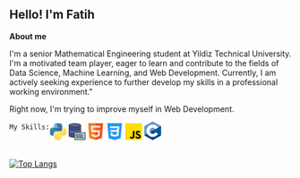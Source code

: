 <h2>Hello! I'm Fatih</h2>

<b> About me </b>
<p>
    I'm a senior Mathematical Engineering student at Yildiz Technical University.
    I'm a motivated team player, eager to learn and contribute to the fields of Data Science, Machine Learning, and Web Development.
    Currently, I am actively seeking experience to further develop my skills in a professional working environment."
</p>

<p> Right now, I'm trying to improve myself in Web Development.</p>
<div style="display:flex;">
    <div>
        <code>My Skills:</code>
    </div>
    <div>
        <img src="images/python.png" alt="python" width=30px>
        <img src="images/sql.png" alt="sql" width=30px>
        <img src="images/html.png" alt="html" width=30px>
        <img src="images/css-3.png" alt="css" width=30px>
        <img src="images/js.png" alt="js" width=30px>
        <img src="images/c-lang.png" alt="c-lang" width=30px>
    </div>
</div>

<br>

[![Top Langs](https://github-readme-stats.vercel.app/api/top-langs/?username=fatihmatik&size_weight=0.5&count_weight=0.5&layout=compact)](https://github.com/fatihmatik/github-readme-stats)
